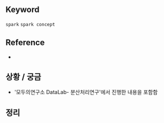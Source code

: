 ## Keyword
`spark` `spark concept`

## Reference
- 

## 상황 / 궁금
- '모두의연구소 DataLab- 분산처리연구'에서 진행한 내용을 포함함

## 정리